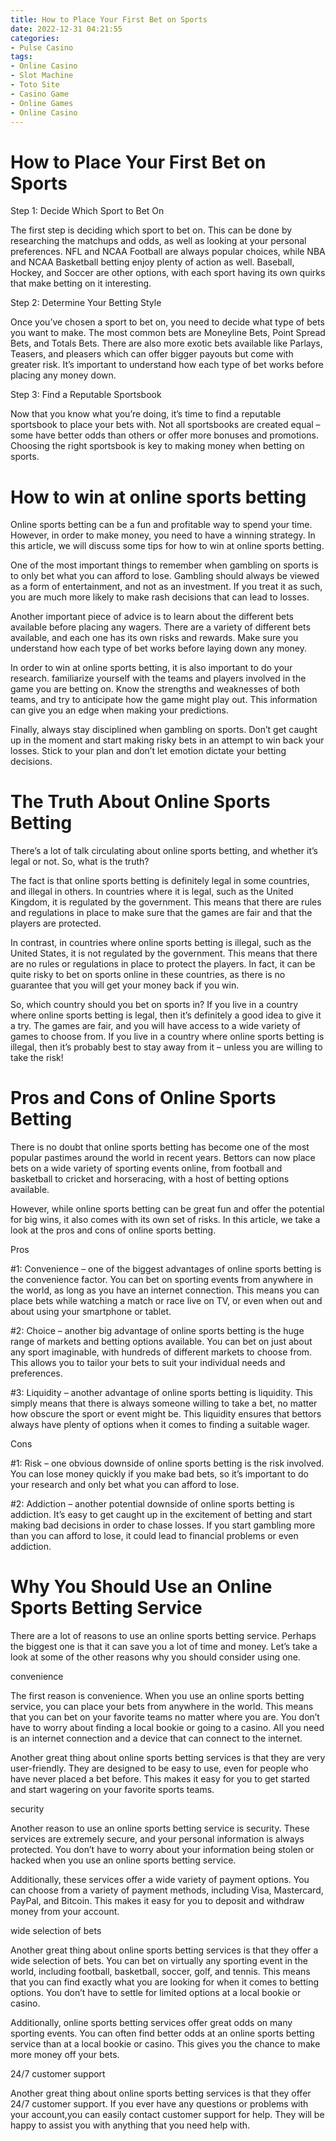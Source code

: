 ```yaml
---
title: How to Place Your First Bet on Sports
date: 2022-12-31 04:21:55
categories:
- Pulse Casino
tags:
- Online Casino
- Slot Machine
- Toto Site
- Casino Game
- Online Games
- Online Casino
---
```



#  How to Place Your First Bet on Sports

Step 1: Decide Which Sport to Bet On

The first step is deciding which sport to bet on. This can be done by researching the matchups and odds, as well as looking at your personal preferences. NFL and NCAA Football are always popular choices, while NBA and NCAA Basketball betting enjoy plenty of action as well. Baseball, Hockey, and Soccer are other options, with each sport having its own quirks that make betting on it interesting.

Step 2: Determine Your Betting Style

Once you’ve chosen a sport to bet on, you need to decide what type of bets you want to make. The most common bets are Moneyline Bets, Point Spread Bets, and Totals Bets. There are also more exotic bets available like Parlays, Teasers, and pleasers which can offer bigger payouts but come with greater risk. It’s important to understand how each type of bet works before placing any money down.

Step 3: Find a Reputable Sportsbook

Now that you know what you’re doing, it’s time to find a reputable sportsbook to place your bets with. Not all sportsbooks are created equal – some have better odds than others or offer more bonuses and promotions. Choosing the right sportsbook is key to making money when betting on sports.

#  How to win at online sports betting

Online sports betting can be a fun and profitable way to spend your time. However, in order to make money, you need to have a winning strategy. In this article, we will discuss some tips for how to win at online sports betting.

One of the most important things to remember when gambling on sports is to only bet what you can afford to lose. Gambling should always be viewed as a form of entertainment, and not as an investment. If you treat it as such, you are much more likely to make rash decisions that can lead to losses.

Another important piece of advice is to learn about the different bets available before placing any wagers. There are a variety of different bets available, and each one has its own risks and rewards. Make sure you understand how each type of bet works before laying down any money.

In order to win at online sports betting, it is also important to do your research. familiarize yourself with the teams and players involved in the game you are betting on. Know the strengths and weaknesses of both teams, and try to anticipate how the game might play out. This information can give you an edge when making your predictions.

Finally, always stay disciplined when gambling on sports. Don’t get caught up in the moment and start making risky bets in an attempt to win back your losses. Stick to your plan and don’t let emotion dictate your betting decisions.

#  The Truth About Online Sports Betting

There’s a lot of talk circulating about online sports betting, and whether it’s legal or not. So, what is the truth?

The fact is that online sports betting is definitely legal in some countries, and illegal in others. In countries where it is legal, such as the United Kingdom, it is regulated by the government. This means that there are rules and regulations in place to make sure that the games are fair and that the players are protected.

In contrast, in countries where online sports betting is illegal, such as the United States, it is not regulated by the government. This means that there are no rules or regulations in place to protect the players. In fact, it can be quite risky to bet on sports online in these countries, as there is no guarantee that you will get your money back if you win.

So, which country should you bet on sports in? If you live in a country where online sports betting is legal, then it’s definitely a good idea to give it a try. The games are fair, and you will have access to a wide variety of games to choose from. If you live in a country where online sports betting is illegal, then it’s probably best to stay away from it – unless you are willing to take the risk!

#  Pros and Cons of Online Sports Betting

There is no doubt that online sports betting has become one of the most popular pastimes around the world in recent years. Bettors can now place bets on a wide variety of sporting events online, from football and basketball to cricket and horseracing, with a host of betting options available.

However, while online sports betting can be great fun and offer the potential for big wins, it also comes with its own set of risks. In this article, we take a look at the pros and cons of online sports betting.

Pros

#1: Convenience – one of the biggest advantages of online sports betting is the convenience factor. You can bet on sporting events from anywhere in the world, as long as you have an internet connection. This means you can place bets while watching a match or race live on TV, or even when out and about using your smartphone or tablet.

#2: Choice – another big advantage of online sports betting is the huge range of markets and betting options available. You can bet on just about any sport imaginable, with hundreds of different markets to choose from. This allows you to tailor your bets to suit your individual needs and preferences.

#3: Liquidity – another advantage of online sports betting is liquidity. This simply means that there is always someone willing to take a bet, no matter how obscure the sport or event might be. This liquidity ensures that bettors always have plenty of options when it comes to finding a suitable wager.

Cons

#1: Risk – one obvious downside of online sports betting is the risk involved. You can lose money quickly if you make bad bets, so it’s important to do your research and only bet what you can afford to lose.

#2: Addiction – another potential downside of online sports betting is addiction. It’s easy to get caught up in the excitement of betting and start making bad decisions in order to chase losses. If you start gambling more than you can afford to lose, it could lead to financial problems or even addiction.

#  Why You Should Use an Online Sports Betting Service

There are a lot of reasons to use an online sports betting service. Perhaps the biggest one is that it can save you a lot of time and money. Let’s take a look at some of the other reasons why you should consider using one.

 convenience

The first reason is convenience. When you use an online sports betting service, you can place your bets from anywhere in the world. This means that you can bet on your favorite teams no matter where you are. You don’t have to worry about finding a local bookie or going to a casino. All you need is an internet connection and a device that can connect to the internet.

Another great thing about online sports betting services is that they are very user-friendly. They are designed to be easy to use, even for people who have never placed a bet before. This makes it easy for you to get started and start wagering on your favorite sports teams.

security

Another reason to use an online sports betting service is security. These services are extremely secure, and your personal information is always protected. You don’t have to worry about your information being stolen or hacked when you use an online sports betting service.

 Additionally, these services offer a wide variety of payment options. You can choose from a variety of payment methods, including Visa, Mastercard, PayPal, and Bitcoin. This makes it easy for you to deposit and withdraw money from your account.

wide selection of bets

Another great thing about online sports betting services is that they offer a wide selection of bets. You can bet on virtually any sporting event in the world, including football, basketball, soccer, golf, and tennis. This means that you can find exactly what you are looking for when it comes to betting options. You don’t have to settle for limited options at a local bookie or casino.

Additionally, online sports betting services offer great odds on many sporting events. You can often find better odds at an online sports betting service than at a local bookie or casino. This gives you the chance to make more money off your bets.

24/7 customer support

Another great thing about online sports betting services is that they offer 24/7 customer support. If you ever have any questions or problems with your account,you can easily contact customer support for help. They will be happy to assist you with anything that you need help with.